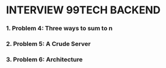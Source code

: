 # INTERVIEW 99TECH BACKEND

### 1. Problem 4: Three ways to sum to n


### 2. Problem 5: A Crude Server


### 3. Problem 6: Architecture


